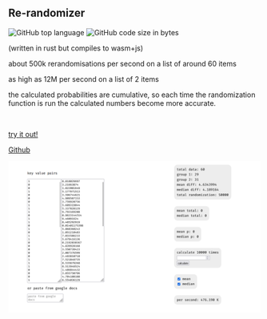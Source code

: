 ## Re-randomizer
<!-- STAR ICON -->
<!-- META a web based program that re-randomizes grouped data to estimate the probability of completely random correlation  META -->
![GitHub top language](https://img.shields.io/github/languages/top/ollielynas/re-rando)
![GitHub code size in bytes](https://img.shields.io/github/languages/code-size/ollielynas/re-rando)

(written in rust but compiles to wasm+js)

about 500k rerandomisations per second on a list of around 60 items

as high as 12M per second on a list of 2 items

the calculated probabilities are cumulative, so each time the randomization function is run the calculated numbers become more accurate.

<br>

[try it out!](https://ollielynas.github.io/re-rando/)

[Github](https://github.com/ollielynas/re-rando)

![screenshot](md_files/portfolio/web/Screenshot%202023-09-13%20204225.png)

<!-- LAST EDITED 1699416108 LAST EDITED-->